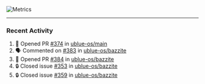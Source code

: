 ![Metrics](https://metrics.lecoq.io/KyleGospo?template=classic&base=header%2C%20activity%2C%20community%2C%20repositories%2C%20metadata&base.indepth=false&base.hireable=false&base.skip=false&config.timezone=America%2FLos_Angeles)

---
### Recent Activity
<!--START_SECTION:activity-->
1. 💪 Opened PR [#374](https://github.com/ublue-os/main/pull/374) in [ublue-os/main](https://github.com/ublue-os/main)
2. 🗣 Commented on [#383](https://github.com/ublue-os/bazzite/issues/383#issuecomment-1740018124) in [ublue-os/bazzite](https://github.com/ublue-os/bazzite)
3. 💪 Opened PR [#384](https://github.com/ublue-os/bazzite/pull/384) in [ublue-os/bazzite](https://github.com/ublue-os/bazzite)
4. 🔒 Closed issue [#353](https://github.com/ublue-os/bazzite/issues/353) in [ublue-os/bazzite](https://github.com/ublue-os/bazzite)
5. 🔒 Closed issue [#359](https://github.com/ublue-os/bazzite/issues/359) in [ublue-os/bazzite](https://github.com/ublue-os/bazzite)
<!--END_SECTION:activity-->
